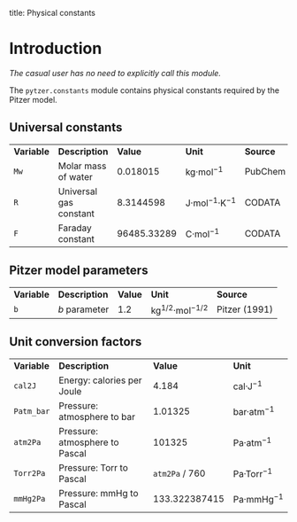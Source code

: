 title: Physical constants

# Introduction

*The casual user has no need to explicitly call this module.*

The `pytzer.constants` module contains physical constants required by the Pitzer model.

## Universal constants

<table><tr>

<td><strong>Variable</strong></td>
<td><strong>Description</strong></td>
<td><strong>Value</strong></td>
<td><strong>Unit</strong></td>
<td><strong>Source</strong></td>

</tr><tr>

<td><code>Mw</code></td>
<td>Molar mass of water</td>
<td>0.018015</td>
<td>kg·mol<sup>−1</sup></td>
<td>PubChem</td>

</tr><tr>

<td><code>R</code></td>
<td>Universal gas constant</td>
<td>8.3144598</td>
<td>J·mol<sup>−1</sup>·K<sup>−1</sup></td>
<td>CODATA</td>

</tr><tr>

<td><code>F</code></td>
<td>Faraday constant</td>
<td>96485.33289</td>
<td>C·mol<sup>−1</sup></td>
<td>CODATA</td>

</tr></table>

## Pitzer model parameters

<table><tr>

<td><strong>Variable</strong></td>
<td><strong>Description</strong></td>
<td><strong>Value</strong></td>
<td><strong>Unit</strong></td>
<td><strong>Source</strong></td>

</tr><tr>

<td><code>b</code></td>
<td><i>b</i> parameter</td>
<td>1.2</td>
<td>kg<sup>1/2</sup>·mol<sup>−1/2</sup></td>
<td>Pitzer (1991)</td>

</tr></table>

## Unit conversion factors

<table><tr>

<td><strong>Variable</strong></td>
<td><strong>Description</strong></td>
<td><strong>Value</strong></td>
<td><strong>Unit</strong></td>

</tr><tr>

<td><code>cal2J</code></td>
<td>Energy: calories per Joule</td>
<td>4.184</td>
<td>cal·J<sup>−1</sup></td>

</tr><tr>

<td><code>Patm_bar</code></td>
<td>Pressure: atmosphere to bar</td>
<td>1.01325</td>
<td>bar·atm<sup>−1</sup></td>

</tr><tr>

<td><code>atm2Pa</code></td>
<td>Pressure: atmosphere to Pascal</td>
<td>101325</td>
<td>Pa·atm<sup>−1</sup></td>

</tr><tr>

<td><code>Torr2Pa</code></td>
<td>Pressure: Torr to Pascal</td>
<td><code>atm2Pa</code> / 760</td>
<td>Pa·Torr<sup>−1</sup></td>

</tr><tr>

<td><code>mmHg2Pa</code></td>
<td>Pressure: mmHg to Pascal</td>
<td>133.322387415</td>
<td>Pa·mmHg<sup>−1</sup></td>

</tr></table>
